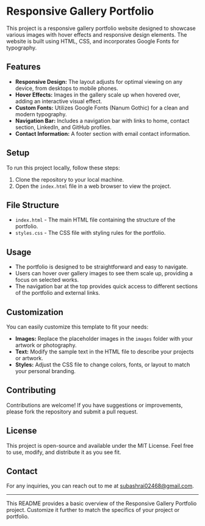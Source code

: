 # Responsive Gallery Portfolio

This project is a responsive gallery portfolio website designed to showcase various images with hover effects and responsive design elements. The website is built using HTML, CSS, and incorporates Google Fonts for typography.

## Features

- **Responsive Design:** The layout adjusts for optimal viewing on any device, from desktops to mobile phones.
- **Hover Effects:** Images in the gallery scale up when hovered over, adding an interactive visual effect.
- **Custom Fonts:** Utilizes Google Fonts (Nanum Gothic) for a clean and modern typography.
- **Navigation Bar:** Includes a navigation bar with links to home, contact section, LinkedIn, and GitHub profiles.
- **Contact Information:** A footer section with email contact information.

## Setup

To run this project locally, follow these steps:

1. Clone the repository to your local machine.
2. Open the `index.html` file in a web browser to view the project.

## File Structure

- `index.html` - The main HTML file containing the structure of the portfolio.
- `styles.css` - The CSS file with styling rules for the portfolio.

## Usage

- The portfolio is designed to be straightforward and easy to navigate.
- Users can hover over gallery images to see them scale up, providing a focus on selected works.
- The navigation bar at the top provides quick access to different sections of the portfolio and external links.

## Customization

You can easily customize this template to fit your needs:
- **Images:** Replace the placeholder images in the `images` folder with your artwork or photography.
- **Text:** Modify the sample text in the HTML file to describe your projects or artwork.
- **Styles:** Adjust the CSS file to change colors, fonts, or layout to match your personal branding.

## Contributing

Contributions are welcome! If you have suggestions or improvements, please fork the repository and submit a pull request.

## License

This project is open-source and available under the MIT License. Feel free to use, modify, and distribute it as you see fit.

## Contact

For any inquiries, you can reach out to me at subashrai02468@gmail.com.

---

This README provides a basic overview of the Responsive Gallery Portfolio project. Customize it further to match the specifics of your project or portfolio.
